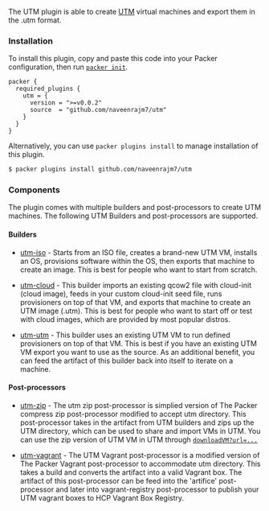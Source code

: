 The UTM plugin is able to create
[UTM](https://mac.getutm.app/) virtual machines and export them in
the .utm format.

### Installation

To install this plugin, copy and paste this code into your Packer configuration, then run [`packer init`](https://www.packer.io/docs/commands/init).

```hcl
packer {
  required_plugins {
    utm = {
      version = ">=v0.0.2"
      source  = "github.com/naveenrajm7/utm"
    }
  }
}
```

Alternatively, you can use `packer plugins install` to manage installation of this plugin.

```sh
$ packer plugins install github.com/naveenrajm7/utm
```

### Components

The plugin comes with multiple builders and post-processors to create UTM machines.
The following UTM Builders and post-processors are supported.

#### Builders

- [utm-iso](builders/iso.mdx) - Starts from an ISO file, creates a brand-new UTM VM, installs an OS, provisions software within the OS, then exports that machine to create an image. 
This is best for people who want to start from scratch.

- [utm-cloud](builders/cloud.mdx) - This builder imports
  an existing qcow2 file with cloud-init (cloud image), 
  feeds in your custom cloud-init seed file, 
  runs provisioners on top of that VM, 
  and exports that machine to create an UTM image (.utm). 
  This is best for people who want to start off or test with cloud images,
  which are provided by most popular distros.

- [utm-utm](builders/utm.mdx) - This builder uses an existing UTM VM to run defined provisioners on top of that VM.
  This is best if you have an existing
  UTM VM export you want to use as the source. 
  As an additional benefit, 
  you can feed the artifact of this builder back into itself to
  iterate on a machine.

#### Post-processors

- [utm-zip](post-processors/zip.mdx) - The utm zip post-processor is 
simplied version of The Packer compress zip post-processor modified to accept utm directory. This post-processor takes 
in the artifact from UTM builders and zips up the UTM directory, which
can be used to share and import VMs in UTM.
You can use the zip version of UTM VM in UTM through [`downloadVM?url=...`](https://docs.getutm.app/advanced/remote-control/)

- [utm-vagrant](post-processors/vagrant.mdx) - The UTM Vagrant post-processor is a modified version of The Packer Vagrant post-processor to accommodate utm directory.
This takes a build and converts the artifact into a valid Vagrant box. The artifact of this post-processor can be feed into the 'artifice' post-processor and later into vagrant-registry post-processor to publish your UTM vagrant boxes to HCP Vagrant Box Registry.